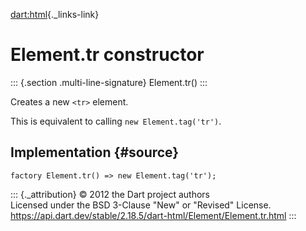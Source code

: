 [dart:html](../../dart-html/dart-html-library){._links-link}

Element.tr constructor
======================

::: {.section .multi-line-signature}
Element.tr()
:::

Creates a new `<tr>` element.

This is equivalent to calling `new Element.tag('tr')`.

Implementation {#source}
--------------

``` {.language-dart data-language="dart"}
factory Element.tr() => new Element.tag('tr');
```

::: {._attribution}
© 2012 the Dart project authors\
Licensed under the BSD 3-Clause \"New\" or \"Revised\" License.\
<https://api.dart.dev/stable/2.18.5/dart-html/Element/Element.tr.html>
:::
